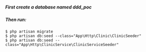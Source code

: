 ##### First create a database named ddd_poc

##### Then run:
```
$ php artisan migrate
$ php artisan db:seed --class="App\Http\Clinic\ClinicSeeder"
$ php artisan db:seed --class="App\Http\ClinicService\ClinicServiceSeeder"
```
